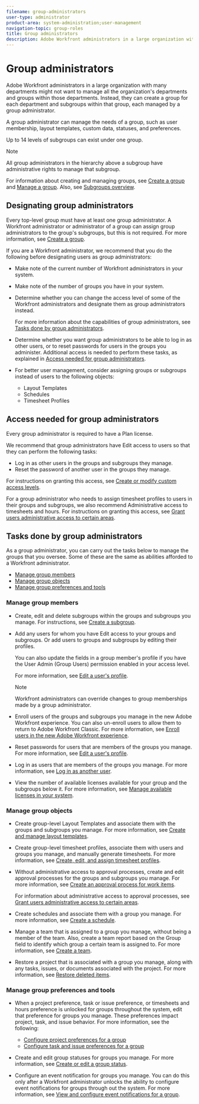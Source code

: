 ```yaml
---
filename: group-administrators
user-type: administrator
product-area: system-administration;user-management
navigation-topic: group-roles
title: Group administrators
description: Adobe Workfront administrators in a large organization with many departments might not want to manage all the organization's departments and groups within those departments. Instead, they can create a group for each department and subgroups within that group, each managed by a group administrator.
---
```


# Group administrators

Adobe Workfront administrators in a large organization with many departments might not want to manage all the organization's departments and groups within those departments. Instead, they can create a group for each department and subgroups within that group, each managed by a group administrator.

A group administrator can manage the needs of a group, such as user membership, layout templates, custom data, statuses, and preferences.

Up to 14 levels of subgroups can exist under one group.

>[!NOTE]
>
>All group administrators in the hierarchy above a subgroup have administrative rights to manage that subgroup.

For information about creating and managing groups, see [Create a group](../../../administration-and-setup/manage-groups/create-and-manage-groups/create-a-group.md) and [Manage a group](../../../administration-and-setup/manage-groups/create-and-manage-groups/manage-a-group.md). Also, see [Subgroups overview](../../../administration-and-setup/manage-groups/groups-overview/subgroups.md).

## Designating group administrators

Every top-level group must have at least one group administrator. A Workfront administrator or administrator of a group can assign group administrators to the group's subgroups, but this is not required. For more information, see [Create a group](../../../administration-and-setup/manage-groups/create-and-manage-groups/create-a-group.md).

If you are a Workfront administrator, we recommend that you do the following before designating users as group administrators:

* Make note of the current number of Workfront administrators in your system.
* Make note of the number of groups you have in your system.
* Determine whether you can change the access level of some of the Workfront administrators and designate them as group administrators instead.

  For more information about the capabilities of group administrators, see [Tasks done by group administrators](#capabilities-of-group-owners).

* Determine whether you want group administrators to be able to log in as other users, or to reset passwords for users in the groups you administer. Additional access is needed to perform these tasks, as explained in [Access needed for group administrators](#access).
* For better user management, consider assigning groups or subgroups instead of users to the following objects:

   * Layout Templates
   * Schedules
   * Timesheet Profiles

## Access needed for group administrators

Every group administrator is required to have a Plan license.

We recommend that group administrators have Edit access to users so that they can perform the following tasks:

* Log in as other users in the groups and subgroups they manage.
* Reset the password of another user in the groups they manage.

For instructions on granting this access, see [Create or modify custom access levels](../../../administration-and-setup/add-users/configure-and-grant-access/create-modify-access-levels.md).

For a group administrator who needs to assign timesheet profiles to users in their groups and subgroups, we also recommend Administrative access to timesheets and hours. For instructions on granting this access, see [Grant users administrative access to certain areas](../../../administration-and-setup/add-users/configure-and-grant-access/grant-users-admin-access-certain-areas.md).

## Tasks done by group administrators

As a group administrator, you can carry out the tasks below to manage the groups that you oversee. Some of these are the same as abilities afforded to a Workfront administrator.

* [Manage group members](#managing) 
* [Manage group objects](#managing2) 
* [Manage group preferences and tools](#managing3)

### Manage group members

* Create, edit and delete subgroups within the groups and subgroups you manage. For instructions, see [Create a subgroup](../../../administration-and-setup/manage-groups/create-and-manage-subgroups/create-a-subgroup.md).
* Add any users for whom you have Edit access to your groups and subgroups. Or add users to groups and subgroups by editing their profiles.

  You can also update the fields in a group member's profile if you have the User Admin (Group Users) permission enabled in your access level.

  For more information, see [Edit a user's profile](../../../administration-and-setup/add-users/create-and-manage-users/edit-a-users-profile.md).

  >[!NOTE]
  >
  >Workfront administrators can override changes to group memberships made by a group administrator.

* Enroll users of the groups and subgroups you manage in the new Adobe Workfront experience. You can also un-enroll users to allow them to return to Adobe Workfront Classic. For more information, see [Enroll users in the new Adobe Workfront experience](../../../administration-and-setup/add-users/create-and-manage-users/enroll-users-new-workfront-experience.md).
* Reset passwords for users that are members of the groups you manage. For more information, see [Edit a user's profile](../../../administration-and-setup/add-users/create-and-manage-users/edit-a-users-profile.md).
* Log in as users that are members of the groups you manage. For more information, see [Log in as another user](../../../administration-and-setup/add-users/create-and-manage-users/log-in-as-another-user.md).
* View the number of available licenses available for your group and the subgroups below it. For more information, see [Manage available licenses in your system](../../../administration-and-setup/get-started-wf-administration/manage-available-licenses-in-your-system.md).

### Manage group objects

* Create group-level Layout Templates and associate them with the groups and subgroups you manage. For more information, see [Create and manage layout templates](../../../administration-and-setup/customize-workfront/use-layout-templates/create-and-manage-layout-templates.md).
* Create group-level timesheet profiles, associate them with users and groups you manage, and manually generate timesheets. For more information, see [Create, edit, and assign timesheet profiles](../../../timesheets/create-and-manage-timesheets/create-timesheet-profiles.md).
* Without administrative access to approval processes, create and edit approval processes for the groups and subgroups you manage. For more information, see [Create an approval process for work items](../../../administration-and-setup/customize-workfront/configure-approval-milestone-processes/create-approval-processes.md).

  For information about administrative access to approval processes, see [Grant users administrative access to certain areas](../../../administration-and-setup/add-users/configure-and-grant-access/grant-users-admin-access-certain-areas.md).

* Create schedules and associate them with a group you manage. For more information, see [Create a schedule](../../../administration-and-setup/set-up-workfront/configure-timesheets-schedules/create-schedules.md).
* Manage a team that is assigned to a group you manage, without being a member of the team. Also, create a team report based on the Group field to identify which group a certain team is assigned to. For more information, see [Create a team](../../../people-teams-and-groups/create-and-manage-teams/create-a-team.md).
* Restore a project that is associated with a group you manage, along with any tasks, issues, or documents associated with the project. For more information, see [Restore deleted items](../../../administration-and-setup/manage-workfront/manage-deleted-items/restore-deleted-items.md).

### Manage group preferences and tools

* When a project preference, task or issue preference, or timesheets and hours preference is unlocked for groups throughout the system, edit that preference for groups you manage. These preferences impact project, task, and issue behavior. For more information, see the following:

   * [Configure project preferences for a group](../../../administration-and-setup/manage-groups/create-and-manage-groups/configure-project-preferences-group.md) 
   * [Configure task and issue preferences for a group](../../../administration-and-setup/manage-groups/create-and-manage-groups/configure-task-issue-preferences-group.md)

* Create and edit group statuses for groups you manage. For more information, see [Create or edit a group status](../../../administration-and-setup/manage-groups/manage-group-statuses/create-or-edit-a-group-status.md).
* Configure an event notification for groups you manage. You can do this only after a Workfront administrator unlocks the ability to configure event notifications for groups through out the system. For more information, see [View and configure event notifications for a group](../../../administration-and-setup/manage-groups/create-and-manage-groups/view-and-configure-event-notifications-group.md).

